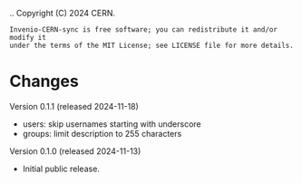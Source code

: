 ..
    Copyright (C) 2024 CERN.

    Invenio-CERN-sync is free software; you can redistribute it and/or modify it
    under the terms of the MIT License; see LICENSE file for more details.

Changes
=======

Version 0.1.1 (released 2024-11-18)

- users: skip usernames starting with underscore
- groups: limit description to 255 characters

Version 0.1.0 (released 2024-11-13)

- Initial public release.
